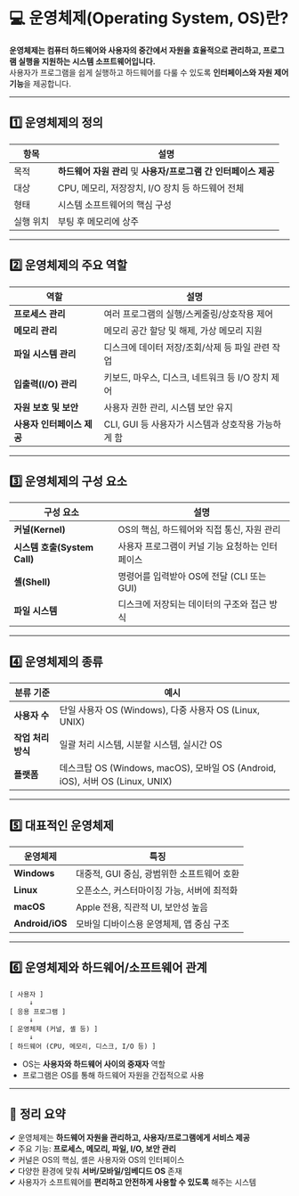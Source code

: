 # 💻 운영체제(Operating System, OS)란?

**운영체제는 컴퓨터 하드웨어와 사용자의 중간에서 자원을 효율적으로 관리하고, 프로그램 실행을 지원하는 시스템 소프트웨어입니다.**  
사용자가 프로그램을 쉽게 실행하고 하드웨어를 다룰 수 있도록 **인터페이스와 자원 제어 기능**을 제공합니다.

---

## 1️⃣ 운영체제의 정의

| 항목        | 설명 |
|-------------|------|
| 목적        | **하드웨어 자원 관리** 및 **사용자/프로그램 간 인터페이스 제공** |
| 대상        | CPU, 메모리, 저장장치, I/O 장치 등 하드웨어 전체 |
| 형태        | 시스템 소프트웨어의 핵심 구성 |
| 실행 위치    | 부팅 후 메모리에 상주 |

---

## 2️⃣ 운영체제의 주요 역할

| 역할              | 설명 |
|-------------------|------|
| **프로세스 관리**     | 여러 프로그램의 실행/스케줄링/상호작용 제어 |
| **메모리 관리**       | 메모리 공간 할당 및 해제, 가상 메모리 지원 |
| **파일 시스템 관리**  | 디스크에 데이터 저장/조회/삭제 등 파일 관련 작업 |
| **입출력(I/O) 관리** | 키보드, 마우스, 디스크, 네트워크 등 I/O 장치 제어 |
| **자원 보호 및 보안** | 사용자 권한 관리, 시스템 보안 유지 |
| **사용자 인터페이스 제공** | CLI, GUI 등 사용자가 시스템과 상호작용 가능하게 함 |

---

## 3️⃣ 운영체제의 구성 요소

| 구성 요소        | 설명 |
|------------------|------|
| **커널(Kernel)**     | OS의 핵심, 하드웨어와 직접 통신, 자원 관리 |
| **시스템 호출(System Call)** | 사용자 프로그램이 커널 기능 요청하는 인터페이스 |
| **셸(Shell)**         | 명령어를 입력받아 OS에 전달 (CLI 또는 GUI) |
| **파일 시스템**        | 디스크에 저장되는 데이터의 구조와 접근 방식 |

---

## 4️⃣ 운영체제의 종류

| 분류 기준     | 예시 |
|----------------|------|
| **사용자 수**   | 단일 사용자 OS (Windows), 다중 사용자 OS (Linux, UNIX) |
| **작업 처리 방식** | 일괄 처리 시스템, 시분할 시스템, 실시간 OS |
| **플랫폼**      | 데스크탑 OS (Windows, macOS), 모바일 OS (Android, iOS), 서버 OS (Linux, UNIX) |

---

## 5️⃣ 대표적인 운영체제

| 운영체제     | 특징 |
|--------------|------|
| **Windows**  | 대중적, GUI 중심, 광범위한 소프트웨어 호환 |
| **Linux**    | 오픈소스, 커스터마이징 가능, 서버에 최적화 |
| **macOS**    | Apple 전용, 직관적 UI, 보안성 높음 |
| **Android/iOS** | 모바일 디바이스용 운영체제, 앱 중심 구조 |

---

## 6️⃣ 운영체제와 하드웨어/소프트웨어 관계

```
[ 사용자 ]
     ↓
[ 응용 프로그램 ]
     ↓
[ 운영체제 (커널, 셸 등) ]
     ↓
[ 하드웨어 (CPU, 메모리, 디스크, I/O 등) ]
```

- OS는 **사용자와 하드웨어 사이의 중재자** 역할
- 프로그램은 OS를 통해 하드웨어 자원을 간접적으로 사용

---

## 🎯 정리 요약

✔ 운영체제는 **하드웨어 자원을 관리하고, 사용자/프로그램에게 서비스 제공**  
✔ 주요 기능: **프로세스, 메모리, 파일, I/O, 보안 관리**  
✔ 커널은 OS의 핵심, 셸은 사용자와 OS의 인터페이스  
✔ 다양한 환경에 맞춰 **서버/모바일/임베디드 OS** 존재  
✔ 사용자가 소프트웨어를 **편리하고 안전하게 사용할 수 있도록** 해주는 시스템
